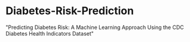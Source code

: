 # Diabetes-Risk-Prediction
"Predicting Diabetes Risk: A Machine Learning Approach Using the CDC Diabetes Health Indicators Dataset"
